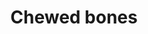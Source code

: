 ---
layout: item
title: Chewed bones
item-id: 11338
datatable: true
id: 11338
name: "Chewed bones"
members: true
lowalch: 1400
highalch: 2100
examine: "The bones of a barbarian warrior, slain by vile dragons."
monsters:
  - id: 2919
    name: "Mithril dragon"
    members: true
    combat_level: 304
    wiki_url: "https://oldschool.runescape.wiki/w/Mithril_dragon"
    drops:
      - quantity: "1"
        rarity: 0.0234375
    image: "https://oldschool.runescape.wiki/images/9/94/Mithril_dragon.png?956ac"
---